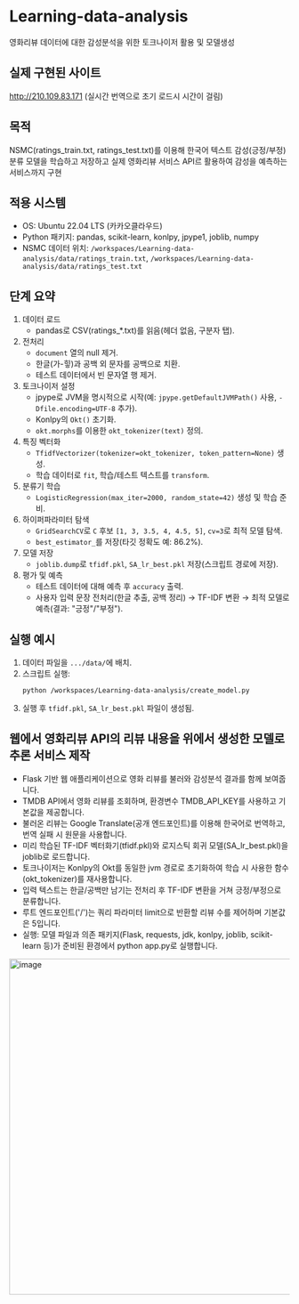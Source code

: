 # Learning-data-analysis
영화리뷰 데이터에 대한 감성분석을 위한 토크나이저 활용 및 모델생성  

## 실제 구현된 사이트
http://210.109.83.171 (실시간 번역으로 초기 로드시 시간이 걸림)

## 목적
NSMC(ratings_train.txt, ratings_test.txt)를 이용해 한국어 텍스트 감성(긍정/부정) 분류 모델을 학습하고 저장하고 실제 영화리뷰 서비스 API르 활용하여 감성을 예측하는 서비스까지 구현

## 적용 시스템
- OS: Ubuntu 22.04 LTS (카카오클라우드)
- Python 패키지: pandas, scikit-learn, konlpy, jpype1, joblib, numpy
- NSMC 데이터 위치: `/workspaces/Learning-data-analysis/data/ratings_train.txt`, `/workspaces/Learning-data-analysis/data/ratings_test.txt`

## 단계 요약
1. 데이터 로드
   - pandas로 CSV(ratings_*.txt)를 읽음(헤더 없음, 구분자 탭).
2. 전처리
   - `document` 열의 null 제거.
   - 한글(가-힣)과 공백 외 문자를 공백으로 치환.
   - 테스트 데이터에서 빈 문자열 행 제거.
3. 토크나이저 설정
   - jpype로 JVM을 명시적으로 시작(예: `jpype.getDefaultJVMPath()` 사용, `-Dfile.encoding=UTF-8` 추가).
   - Konlpy의 `Okt()` 초기화.
   - `okt.morphs`를 이용한 `okt_tokenizer(text)` 정의.
4. 특징 벡터화
   - `TfidfVectorizer(tokenizer=okt_tokenizer, token_pattern=None)` 생성.
   - 학습 데이터로 `fit`, 학습/테스트 텍스트를 `transform`.
5. 분류기 학습
   - `LogisticRegression(max_iter=2000, random_state=42)` 생성 및 학습 준비.
6. 하이퍼파라미터 탐색
   - `GridSearchCV`로 `C` 후보 `[1, 3, 3.5, 4, 4.5, 5]`, `cv=3`로 최적 모델 탐색.
   - `best_estimator_`를 저장(타깃 정확도 예: 86.2%).
7. 모델 저장
   - `joblib.dump`로 `tfidf.pkl`, `SA_lr_best.pkl` 저장(스크립트 경로에 저장).
8. 평가 및 예측
   - 테스트 데이터에 대해 예측 후 `accuracy` 출력.
   - 사용자 입력 문장 전처리(한글 추출, 공백 정리) → TF-IDF 변환 → 최적 모델로 예측(결과: "긍정"/"부정").

## 실행 예시
1. 데이터 파일을 `.../data/`에 배치.
2. 스크립트 실행:
   ```
   python /workspaces/Learning-data-analysis/create_model.py
   ```
3. 실행 후 `tfidf.pkl`, `SA_lr_best.pkl` 파일이 생성됨.

## 웹에서 영화리뷰 API의 리뷰 내용을 위에서 생성한 모델로 추론 서비스 제작

- Flask 기반 웹 애플리케이션으로 영화 리뷰를 불러와 감성분석 결과를 함께 보여줍니다.
- TMDB API에서 영화 리뷰를 조회하며, 환경변수 TMDB_API_KEY를 사용하고 기본값을 제공합니다.
- 불러온 리뷰는 Google Translate(공개 엔드포인트)를 이용해 한국어로 번역하고, 번역 실패 시 원문을 사용합니다.
- 미리 학습된 TF-IDF 벡터화기(tfidf.pkl)와 로지스틱 회귀 모델(SA_lr_best.pkl)을 joblib로 로드합니다.
- 토크나이저는 Konlpy의 Okt를 동일한 jvm 경로로 초기화하여 학습 시 사용한 함수(okt_tokenizer)를 재사용합니다.
- 입력 텍스트는 한글/공백만 남기는 전처리 후 TF-IDF 변환을 거쳐 긍정/부정으로 분류합니다.
- 루트 엔드포인트('/')는 쿼리 파라미터 limit으로 반환할 리뷰 수를 제어하며 기본값은 5입니다.
- 실행: 모델 파일과 의존 패키지(Flask, requests, jdk, konlpy, joblib, scikit-learn 등)가 준비된 환경에서 python app.py로 실행합니다.

<img width="858" height="604" alt="image" src="https://github.com/user-attachments/assets/3aaf13ba-e18f-49b5-b874-dafa0ddd77ae" />

